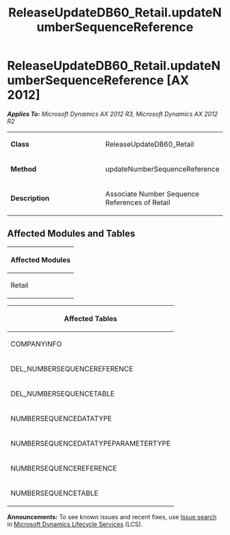 ﻿---
title: ReleaseUpdateDB60_Retail.updateNumberSequenceReference
TOCTitle: ReleaseUpdateDB60_Retail.updateNumberSequenceReference
ms:assetid: 83fa6bb8-c88a-90d4-0108-51e70fe36ba4
ms:mtpsurl: https://msdn.microsoft.com/en-us/library/JJ685992(v=AX.60)
ms:contentKeyID: 49709445
ms.date: 05/18/2015
mtps_version: v=AX.60
---

# ReleaseUpdateDB60\_Retail.updateNumberSequenceReference [AX 2012]


_**Applies To:** Microsoft Dynamics AX 2012 R3, Microsoft Dynamics AX 2012 R2_

<table>
<colgroup>
<col style="width: 50%" />
<col style="width: 50%" />
</colgroup>
<tbody>
<tr class="odd">
<td><p><strong>Class</strong></p></td>
<td><p>ReleaseUpdateDB60_Retail</p></td>
</tr>
<tr class="even">
<td><p><strong>Method</strong></p></td>
<td><p>updateNumberSequenceReference</p></td>
</tr>
<tr class="odd">
<td><p><strong>Description</strong></p></td>
<td><p>Associate Number Sequence References of Retail</p></td>
</tr>
</tbody>
</table>


## Affected Modules and Tables

<table>
<colgroup>
<col style="width: 100%" />
</colgroup>
<thead>
<tr class="header">
<th><p>Affected Modules</p></th>
</tr>
</thead>
<tbody>
<tr class="odd">
<td><p>Retail</p></td>
</tr>
</tbody>
</table>


<table>
<colgroup>
<col style="width: 100%" />
</colgroup>
<thead>
<tr class="header">
<th><p>Affected Tables</p></th>
</tr>
</thead>
<tbody>
<tr class="odd">
<td><p>COMPANYINFO</p></td>
</tr>
<tr class="even">
<td><p>DEL_NUMBERSEQUENCEREFERENCE</p></td>
</tr>
<tr class="odd">
<td><p>DEL_NUMBERSEQUENCETABLE</p></td>
</tr>
<tr class="even">
<td><p>NUMBERSEQUENCEDATATYPE</p></td>
</tr>
<tr class="odd">
<td><p>NUMBERSEQUENCEDATATYPEPARAMETERTYPE</p></td>
</tr>
<tr class="even">
<td><p>NUMBERSEQUENCEREFERENCE</p></td>
</tr>
<tr class="odd">
<td><p>NUMBERSEQUENCETABLE</p></td>
</tr>
</tbody>
</table>

  
**Announcements:** To see known issues and recent fixes, use [Issue search](http://go.microsoft.com/fwlink/?linkid=389258) in [Microsoft Dynamics Lifecycle Services](http://go.microsoft.com/fwlink/?linkid=306505) (LCS).

